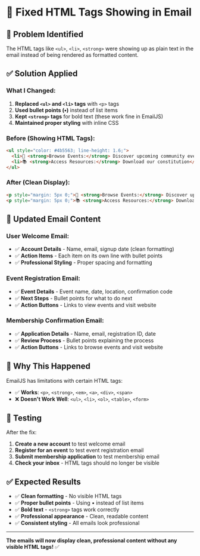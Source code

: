 # 🔧 Fixed HTML Tags Showing in Email

## 🚨 **Problem Identified**
The HTML tags like `<ul>`, `<li>`, `<strong>` were showing up as plain text in the email instead of being rendered as formatted content.

## ✅ **Solution Applied**

### **What I Changed:**

1. **Replaced `<ul>` and `<li>` tags** with `<p>` tags
2. **Used bullet points (•)** instead of list items
3. **Kept `<strong>` tags** for bold text (these work fine in EmailJS)
4. **Maintained proper styling** with inline CSS

### **Before (Showing HTML Tags):**
```html
<ul style="color: #4b5563; line-height: 1.6;">
  <li>📅 <strong>Browse Events:</strong> Discover upcoming community events</li>
  <li>📚 <strong>Access Resources:</strong> Download our constitution</li>
</ul>
```

### **After (Clean Display):**
```html
<p style="margin: 5px 0;">📅 <strong>Browse Events:</strong> Discover upcoming community events</p>
<p style="margin: 5px 0;">📚 <strong>Access Resources:</strong> Download our constitution</p>
```

## 📧 **Updated Email Content**

### **User Welcome Email:**
- ✅ **Account Details** - Name, email, signup date (clean formatting)
- ✅ **Action Items** - Each item on its own line with bullet points
- ✅ **Professional Styling** - Proper spacing and formatting

### **Event Registration Email:**
- ✅ **Event Details** - Event name, date, location, confirmation code
- ✅ **Next Steps** - Bullet points for what to do next
- ✅ **Action Buttons** - Links to view events and visit website

### **Membership Confirmation Email:**
- ✅ **Application Details** - Name, email, registration ID, date
- ✅ **Review Process** - Bullet points explaining the process
- ✅ **Action Buttons** - Links to browse events and visit website

## 🎯 **Why This Happened**

EmailJS has limitations with certain HTML tags:
- ✅ **Works**: `<p>`, `<strong>`, `<em>`, `<a>`, `<div>`, `<span>`
- ❌ **Doesn't Work Well**: `<ul>`, `<li>`, `<ol>`, `<table>`, `<form>`

## 🧪 **Testing**

After the fix:
1. **Create a new account** to test welcome email
2. **Register for an event** to test event registration email
3. **Submit membership application** to test membership email
4. **Check your inbox** - HTML tags should no longer be visible

## ✅ **Expected Results**

- ✅ **Clean formatting** - No visible HTML tags
- ✅ **Proper bullet points** - Using • instead of list items
- ✅ **Bold text** - `<strong>` tags work correctly
- ✅ **Professional appearance** - Clean, readable content
- ✅ **Consistent styling** - All emails look professional

---

**The emails will now display clean, professional content without any visible HTML tags!** ✅
